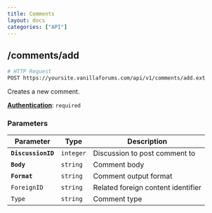 ```yaml
---
title: Comments
layout: docs
categories: ["API"]
---
```


## /comments/add

```sh
# HTTP Request
POST https://yoursite.vanillaforums.com/api/v1/comments/add.ext
```

Creates a new comment.

[__Authentication__](../#toc_5): `required`

### Parameters

Parameter           | Type      | Description
---                 | ---       | ---
__`DiscussionID`__  | `integer` | Discussion to post comment to
__`Body`__          | `string`  | Comment body
__`Format`__        | `string`  | Comment output format
`ForeignID`         | `string`  | Related foreign content identifier
`Type`              | `string`  | Comment type
